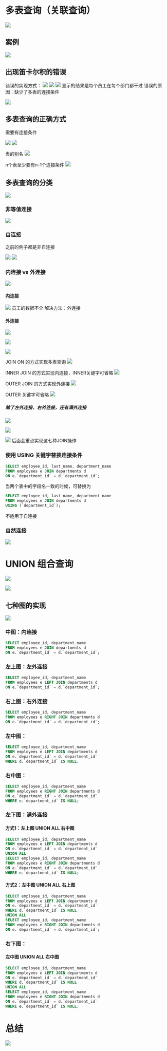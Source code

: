 # 多表查询（关联查询）

![](resources/2022-12-09-22-21-29.png)

## 案例

![](resources/2022-12-09-22-22-04.png)

## 出现笛卡尔积的错误

错误的实现方式：
![](resources/2022-12-09-22-39-08.png)
![](resources/2022-12-09-22-29-22.png)
![](resources/2022-12-09-22-29-35.png)
显示的结果是每个员工在每个部门都干过
错误的原因：缺少了多表的连接条件

![](resources/2022-12-09-22-35-06.png)

## 多表查询的正确方式

需要有连接条件

![](resources/2022-12-09-22-40-30.png)
![](resources/2022-12-09-22-43-35.png)

表的别名
![](resources/2022-12-09-22-48-11.png)

n个表至少要有n-1个连接条件
![](resources/2022-12-09-22-51-01.png)

## 多表查询的分类

![](resources/2022-12-09-22-53-25.png)

### 非等值连接

![](resources/2022-12-09-22-55-58.png)

### 自连接

之前的例子都是非自连接

![](resources/2022-12-09-23-04-54.png)
![](resources/2022-12-09-23-05-11.png)

### 内连接 vs 外连接

![](resources/2022-12-09-23-08-05.png)

#### 内连接

![](resources/2022-12-09-23-09-39.png)
员工的数据不全
解决方法：外连接

#### 外连接

![](resources/2022-12-09-23-30-41.png)

![](resources/2022-12-09-23-26-52.png)

![](resources/2022-12-09-23-32-01.png)

JOIN ON 的方式实现多表查询
![](resources/2022-12-09-23-35-45.png)

INNER JOIN 的方式实现内连接，INNER关键字可省略
![](resources/2022-12-09-23-37-42.png)

OUTER JOIN 的方式实现外连接
![](resources/2022-12-09-23-40-00.png)

OUTER 关键字可省略
![](resources/2022-12-09-23-41-01.png)

##### 除了左外连接、右外连接，还有满外连接

![](resources/2022-12-09-23-43-47.png)

![](resources/2022-12-09-23-46-06.png)

![](resources/2022-12-09-23-47-23.png)
后面会重点实现这七种JOIN操作

### 使用 USING 关键字替换连接条件

```sql
SELECT employee_id, last_name, department_name
FROM employees e JOIN departments d
ON e.`department_id` = d.`department_id`;
```

当两个表中的字段名一致的时候，可替换为
```sql
SELECT employee_id, last_name, department_name
FROM employees e JOIN departments d
USING (`department_id`);
```

不适用于自连接

### 自然连接

![](resources/2023-05-22-16-09-37.png)

# UNION 组合查询

![](resources/2023-05-22-15-20-54.png)

![](resources/2023-05-22-15-23-32.png)

## 七种图的实现

![](resources/2022-12-09-23-47-23.png)

### 中图：内连接

```sql
SELECT employee_id, department_name
FROM employees e JOIN departments d
ON e.`department_id` = d.`department_id`;
```

### 左上图：左外连接

```sql
SELECT employee_id, department_name
FROM employees e LEFT JOIN departments d
ON e.`department_id` = d.`department_id`;
```

### 右上图：右外连接

```sql
SELECT employee_id, department_name
FROM employees e RIGHT JOIN departments d
ON e.`department_id` = d.`department_id`;
```

### 左中图：

```sql
SELECT employee_id, department_name
FROM employees e LEFT JOIN departments d
ON e.`department_id` = d.`department_id`
WHERE d.`department_id` IS NULL;
```

### 右中图：

```sql
SELECT employee_id, department_name
FROM employees e RIGHT JOIN departments d
ON e.`department_id` = d.`department_id`
WHERE e.`department_id` IS NULL;
```

### 左下图：满外连接

#### 方式1：左上图 UNION ALL 右中图

```sql
SELECT employee_id, department_name
FROM employees e LEFT JOIN departments d
ON e.`department_id` = d.`department_id`
UNION ALL
SELECT employee_id, department_name
FROM employees e RIGHT JOIN departments d
ON e.`department_id` = d.`department_id`
WHERE e.`department_id` IS NULL;
```

#### 方式2：左中图 UNION ALL 右上图

```sql
SELECT employee_id, department_name
FROM employees e LEFT JOIN departments d
ON e.`department_id` = d.`department_id`
WHERE d.`department_id` IS NULL
UNION ALL
SELECT employee_id, department_name
FROM employees e RIGHT JOIN departments d
ON e.`department_id` = d.`department_id`;
```

### 右下图：

#### 左中图 UNION ALL 右中图

```sql
SELECT employee_id, department_name
FROM employees e LEFT JOIN departments d
ON e.`department_id` = d.`department_id`
WHERE d.`department_id` IS NULL
UNION ALL
SELECT employee_id, department_name
FROM employees e RIGHT JOIN departments d
ON e.`department_id` = d.`department_id`
WHERE e.`department_id` IS NULL;
```

# 总结

![](resources/2023-05-22-16-22-02.png)

